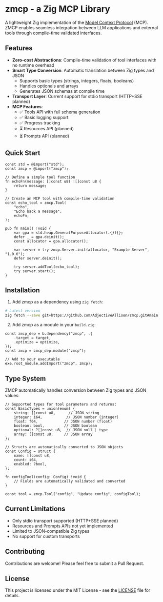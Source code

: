 # zmcp - a Zig MCP Library

A lightweight Zig implementation of the [Model Context Protocol](https://spec.modelcontextprotocol.io/) (MCP). ZMCP enables seamless integration between LLM applications and external tools through compile-time validated interfaces.

## Features

- **Zero-cost Abstractions**: Compile-time validation of tool interfaces with no runtime overhead
- **Smart Type Conversion**: Automatic translation between Zig types and JSON 
  - Supports basic types (strings, integers, floats, booleans)
  - Handles optionals and arrays
  - Generates JSON schemas at compile time
- **Transport Layer**: Current support for stdio transport (HTTP+SSE planned)
- **MCP Features**:
  - ✅ Tools API with full schema generation
  - ✅ Basic logging support
  - ✅ Progress tracking
  - ⏳ Resources API (planned)
  - ⏳ Prompts API (planned)

## Quick Start

```zig
const std = @import("std");
const zmcp = @import("zmcp");

// Define a simple tool function
fn echoFn(message: []const u8) ![]const u8 {
    return message;
}

// Create an MCP tool with compile-time validation
const echo_tool = zmcp.Tool(
    "echo",
    "Echo back a message",
    echoFn,
);

pub fn main() !void {
    var gpa = std.heap.GeneralPurposeAllocator(.{}){};
    defer _ = gpa.deinit();
    const allocator = gpa.allocator();

    var server = try zmcp.Server.init(allocator, "Example Server", "1.0.0");
    defer server.deinit();

    try server.addTool(echo_tool);
    try server.start();
}
```

## Installation

1. Add zmcp as a dependency using `zig fetch`:

```sh
# Latest version
zig fetch --save git+https://github.com/AdjectiveAllison/zmcp.git#main
```

2. Add zmcp as a module in your `build.zig`:

```zig
const zmcp_dep = b.dependency("zmcp", .{
    .target = target,
    .optimize = optimize,
});
const zmcp = zmcp_dep.module("zmcp");

// Add to your executable
exe.root_module.addImport("zmcp", zmcp);
```

## Type System

ZMCP automatically handles conversion between Zig types and JSON values:

```zig
// Supported types for tool parameters and returns:
const BasicTypes = union(enum) {
    string: []const u8,      // JSON string
    integer: i64,           // JSON number (integer)
    float: f64,            // JSON number (float)
    boolean: bool,         // JSON boolean
    optional: ?[]const u8,  // JSON null | type
    array: []const u8,     // JSON array
};

// Structs are automatically converted to JSON objects
const Config = struct {
    name: []const u8,
    count: i64,
    enabled: ?bool,
};

fn configTool(config: Config) !void {
    // Fields are automatically validated and converted
}

const tool = zmcp.Tool("config", "Update config", configTool);
```

## Current Limitations

- Only stdio transport supported (HTTP+SSE planned)
- Resources and Prompts APIs not yet implemented
- Limited to JSON-compatible Zig types
- No support for custom transports

## Contributing

Contributions are welcome! Please feel free to submit a Pull Request.

## License

This project is licensed under the MIT License - see the [LICENSE](LICENSE) file for details.
